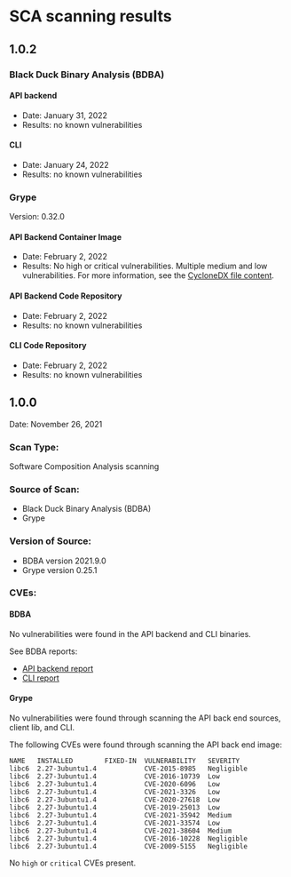 # SCA scanning results
## <a id='102'></a>1.0.2

### <a id='black-duck-ba'></a>Black Duck Binary Analysis (BDBA)

#### API backend

* Date: January 31, 2022
* Results: no known vulnerabilities

#### CLI

* Date: January 24, 2022
* Results: no known vulnerabilities

### Grype

Version: 0.32.0

#### API Backend Container Image

* Date: February 2, 2022
* Results: No high or critical vulnerabilities. Multiple medium and low vulnerabilities. For more information, see the [CycloneDX file content](cyclonedx-file-content.md).

#### API Backend Code Repository

* Date: February 2, 2022
* Results: no known vulnerabilities

#### CLI Code Repository

* Date: February 2, 2022
* Results: no known vulnerabilities

## 1.0.0
Date: November 26, 2021

### Scan Type:

Software Composition Analysis scanning

### Source of Scan:

* Black Duck Binary Analysis (BDBA)
* Grype

### Version of Source:

* BDBA version 2021.9.0
* Grype version 0.25.1

### <a id='cves'></a>CVEs:

#### <a id='bdba'></a>BDBA

No vulnerabilities were found in the API backend and CLI binaries.

See BDBA reports:

- [API backend report](store-bdba-scan-2021-11-26.jpg)
- [CLI report](cli-bdba-scan-2021-11-26.jpg)

#### <a id='grype-cr'></a>Grype

No vulnerabilities were found through scanning the API back end sources, client lib, and CLI.

The following CVEs were found through scanning the API back end image:

```
NAME   INSTALLED        FIXED-IN  VULNERABILITY   SEVERITY   
libc6  2.27-3ubuntu1.4            CVE-2015-8985   Negligible  
libc6  2.27-3ubuntu1.4            CVE-2016-10739  Low         
libc6  2.27-3ubuntu1.4            CVE-2020-6096   Low         
libc6  2.27-3ubuntu1.4            CVE-2021-3326   Low         
libc6  2.27-3ubuntu1.4            CVE-2020-27618  Low         
libc6  2.27-3ubuntu1.4            CVE-2019-25013  Low         
libc6  2.27-3ubuntu1.4            CVE-2021-35942  Medium      
libc6  2.27-3ubuntu1.4            CVE-2021-33574  Low         
libc6  2.27-3ubuntu1.4            CVE-2021-38604  Medium      
libc6  2.27-3ubuntu1.4            CVE-2016-10228  Negligible  
libc6  2.27-3ubuntu1.4            CVE-2009-5155   Negligible  
```

No `high` or `critical` CVEs present.
